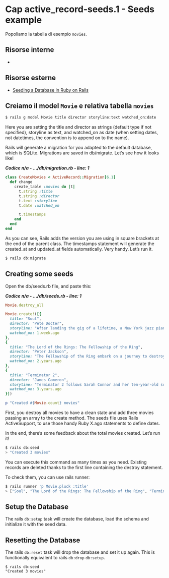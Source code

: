 # <a name="top"></a> Cap active_record-seeds.1 - Seeds example

Popoliamo la tabella di esempio `movies`.



## Risorse interne

- []()



## Risorse esterne

- [Seeding a Database in Ruby on Rails](https://ninjadevel.com/seeding-database-ruby-on-rails/)



## Creiamo il model `Movie` e relativa tabella `movies`


```bash
$ rails g model Movie title director storyline:text watched_on:date
```

Here you are setting the title and director as strings (default type if not specified), storyline as text, and watched_on as date (when setting dates, not datetimes, the convention is to append on to the name).

Rails will generate a migration for you adapted to the default database, which is SQLite. Migrations are saved in db/migrate. Let’s see how it looks like!

***Codice n/a - .../db/migration.rb - line: 1***

```ruby
class CreateMovies < ActiveRecord::Migration[6.1]
  def change
    create_table :movies do |t|
      t.string :title
      t.string :director
      t.text :storyline
      t.date :watched_on

      t.timestamps
    end
  end
end
```

As you can see, Rails adds the version you are using in square brackets at the end of the parent class.
The timestamps statement will generate the created_at and updated_at fields automatically. Very handy.
Let’s run it.

```bash
$ rails db:migrate
```



## Creating some seeds
Open the db/seeds.rb file, and paste this:


***Codice n/a - .../db/seeds.rb - line: 1***

```ruby
Movie.destroy_all

Movie.create!([{
  title: "Soul",
  director: "Pete Docter",
  storyline: "After landing the gig of a lifetime, a New York jazz pianist suddenly finds himself trapped in a strange land between Earth and the afterlife.",
  watched_on: 1.week.ago
},
{
  title: "The Lord of the Rings: The Fellowship of the Ring",
  director: "Peter Jackson",
  storyline: "The Fellowship of the Ring embark on a journey to destroy the One Ring and end Sauron's reign over Middle-earth. A young Hobbit known as Frodo has been thrown on an amazing adventure, when he is appointed the job of destroying the One Ring, which was created by the Dark Lord Sauron.",
  watched_on: 2.years.ago
},
{
  title: "Terminator 2",
  director: "James Cameron",
  storyline: "Terminator 2 follows Sarah Connor and her ten-year-old son John as they are pursued by a new, more advanced Terminator: the liquid metal, shapeshifting T-1000, sent back in time to kill John Connor and prevent him from becoming the leader of the human resistance.",
  watched_on: 3.years.ago
}])

p "Created #{Movie.count} movies"
```

First, you destroy all movies to have a clean state and add three movies passing an array to the create method. The seeds file uses Rails ActiveSupport, to use those handy Ruby X.ago statements to define dates.



In the end, there’s some feedback about the total movies created. Let’s run it!

```bash
$ rails db:seed
> "Created 3 movies"
```

You can execute this command as many times as you need. Existing records are deleted thanks to the first line containing the destroy statement.

To check them, you can use rails runner:

```bash
$ rails runner 'p Movie.pluck :title'
> ["Soul", "The Lord of the Rings: The Fellowship of the Ring", "Terminator 2"]
```



## Setup the Database
The rails `db:setup` task will create the database, load the schema and initialize it with the seed data.



## Resetting the Database
The rails `db:reset` task will drop the database and set it up again. This is functionally equivalent to rails `db:drop` `db:setup`.

```
$ rails db:seed
"Created 3 movies"
```

